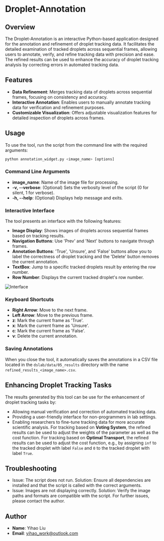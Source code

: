 # Droplet-Annotation

## Overview

The Droplet-Annotation is an interactive Python-based application designed for the annotation and refinement of droplet tracking data. It facilitates the detailed examination of tracked droplets across sequential frames, allowing users to annotate, verify, and refine tracking data with precision and ease. The refined results can be used to enhance the accuracy of droplet tracking analysis by correcting errors in automated tracking data.

## Features

- **Data Refinement**: Merges tracking data of droplets across sequential frames, focusing on consistency and accuracy.
- **Interactive Annotation**: Enables users to manually annotate tracking data for verification and refinement purposes.
- **Customizable Visualization**: Offers adjustable visualization features for detailed inspection of droplets across frames.

## Usage

To use the tool, run the script from the command line with the required arguments:

```python
python annotation_widget.py <image_name> [options]
```

### Command Line Arguments
- **image_name**: Name of the image file for processing.
- **-v, --verbose**: (Optional) Sets the verbosity level of the script (0 for silent, 1 for verbose).
- **-h, --help**: (Optional) Displays help message and exits.

### Interactive Interface
The tool presents an interface with the following features:

- **Image Display**: Shows images of droplets across sequential frames based on tracking results.
- **Navigation Buttons**: Use 'Prev' and 'Next' buttons to navigate through frames.
- **Annotation Buttons**: 'True', 'Unsure', and 'False' buttons allow you to label the correctness of droplet tracking and the 'Delete' button removes the current annotation.
- **TextBox**: Jump to a specific tracked droplets result by entering the row number.
- **Row Number**: Displays the current tracked droplet's row number.

![Interface](./interface.png)

### Keyboard Shortcuts
- **Right Arrow**: Move to the next frame.
- **Left Arrow**: Move to the previous frame.
- **z**: Mark the current frame as 'True'.
- **x**: Mark the current frame as 'Unsure'.
- **c**: Mark the current frame as 'False'.
- **v**: Delete the current annotation.

### Saving Annotations

When you close the tool, it automatically saves the annotations in a CSV file located in the `dslab/data/05_results` directory with the name `refined_results_<image_name>.csv`.

## Enhancing Droplet Tracking Tasks

The results generated by this tool can be use for the enhancement of droplet tracking tasks by:

- Allowing manual verification and correction of automated tracking data.
- Providing a user-friendly interface for non-programmers in lab settings.
- Enabling researchers to fine-tune tracking data for more accurate scientific analysis. For tracking based on **Voting System**, the refined results can be used to adjust the weights of the parameter as well as the cost function. For tracking based on **Optimal Transport**, the refined results can be used to adjust the cost function, e.g., by assigning `inf` to the tracked droplet with label `False` and `0` to the tracked droplet with label `True`.

## Troubleshooting

- Issue: The script does not run.
Solution: Ensure all dependencies are installed and that the script is called with the correct arguments.
- Issue: Images are not displaying correctly.
Solution: Verify the image paths and formats are compatible with the script.
For further issues, please contact the author.

## Author
- **Name**: Yihao Liu
- **Email**: yihao_work@outlook.com
